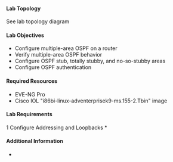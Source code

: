 


#### Lab Topology 

See lab topology diagram


#### Lab Objectives

* Configure multiple-area OSPF on a router
* Verify multiple-area OSPF behavior
* Configure OSPF stub, totally stubby, and no-so-stubby areas
* Configure OSPF authentication


#### Required Resources

* EVE-NG Pro
* Cisco IOL "i86bi-linux-adventerprisek9-ms.155-2.Tbin" image


#### Lab Requirements

1 Configure Addressing and Loopbacks
  * 


#### Additional Information

* 
